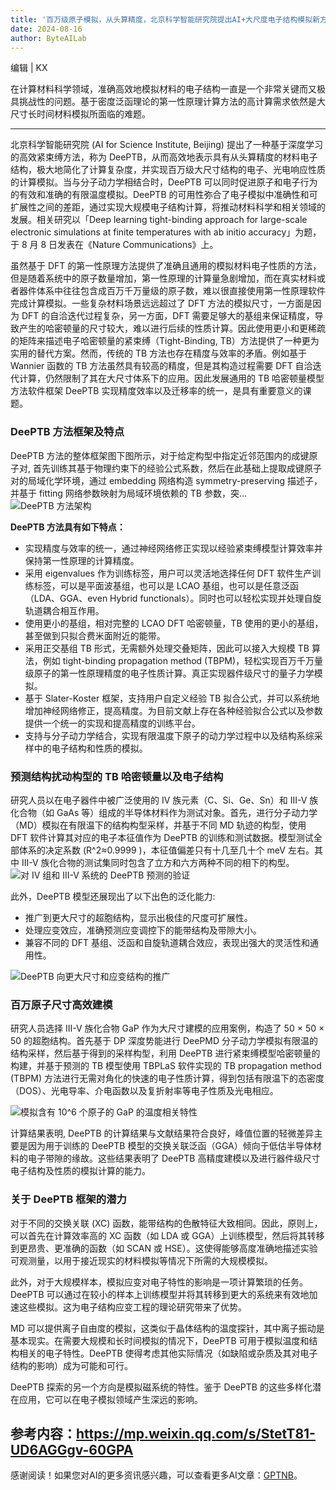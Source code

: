 ```yaml
---
title: '百万级原子模拟，从头算精度，北京科学智能研究院提出AI+大尺度电子结构模拟新方法'
date: 2024-08-16
author: ByteAILab
---
```


编辑 | KX

在计算材料科学领域，准确高效地模拟材料的电子结构一直是一个非常关键而又极具挑战性的问题。基于密度泛函理论的第一性原理计算方法的高计算需求依然是大尺寸长时间材料模拟所面临的难题。

---
北京科学智能研究院 (AI for Science Institute, Beijing) 提出了一种基于深度学习的高效紧束缚方法，称为 DeePTB，从而高效地表示具有从头算精度的材料电子结构，极大地简化了计算复杂度，并实现百万级大尺寸结构的电子、光电响应性质的计算模拟。当与分子动力学相结合时，DeePTB 可以同时促进原子和电子行为的有效和准确的有限温度模拟。DeePTB 的可用性弥合了电子模拟中准确性和可扩展性之间的差距，通过实现大规模电子结构计算，将推动材料科学和相关领域的发展。相关研究以「Deep learning tight-binding approach for large-scale electronic simulations at finite temperatures with ab initio accuracy」为题，于 8 月 8 日发表在《Nature Communications》上。

虽然基于 DFT 的第一性原理方法提供了准确且通用的模拟材料电子性质的方法，但是随着系统中的原子数量增加，第一性原理的计算量急剧增加，而在真实材料或者器件体系中往往包含成百万千万量级的原子数，难以很直接使用第一性原理软件完成计算模拟。一些复杂材料场景远远超过了 DFT 方法的模拟尺寸，一方面是因为 DFT 的自洽迭代过程复杂，另一方面，DFT 需要足够大的基组来保证精度，导致产生的哈密顿量的尺寸较大，难以进行后续的性质计算。因此使用更小和更稀疏的矩阵来描述电子哈密顿量的紧束缚（Tight-Binding, TB）方法提供了一种更为实用的替代方案。然而，传统的 TB 方法也存在精度与效率的矛盾。例如基于 Wannier 函数的 TB 方法虽然具有较高的精度，但是其构造过程需要 DFT 自洽迭代计算，仍然限制了其在大尺寸体系下的应用。因此发展通用的 TB 哈密顿量模型方法软件框架 DeePTB 实现精度效率以及迁移率的统一，是具有重要意义的课题。

### DeePTB 方法框架及特点

DeePTB 方法的整体框架图下图所示，对于给定构型中指定近邻范围内的成键原子对, 首先训练其基于物理约束下的经验公式系数，然后在此基础上提取成键原子对的局域化学环境，通过 embedding 网络构造 symmetry-preserving 描述子，并基于 fitting 网络参数映射为局域环境依赖的 TB 参数，突...
![DeePTB 方法架构](https://image.jiqizhixin.com/uploads/editor/157d4e59-1d76-4e1e-9350-377f684a7e7f/640.png)

**DeePTB 方法具有如下特点：**
- 实现精度与效率的统一，通过神经网络修正实现以经验紧束缚模型计算效率并保持第一性原理的计算精度。
- 采用 eigenvalues 作为训练标签，用户可以灵活地选择任何 DFT 软件生产训练标签，可以是平面波基组，也可以是 LCAO 基组，也可以是任意泛函（LDA、GGA、even Hybrid functionals）。同时也可以轻松实现并处理自旋轨道耦合相互作用。
- 使用更小的基组，相对完整的 LCAO DFT 哈密顿量，TB 使用的更小的基组，甚至做到只拟合费米面附近的能带。
- 采用正交基组 TB 形式，无需额外处理交叠矩阵，因此可以接入大规模 TB 算法，例如 tight-binding propagation method (TBPM)，轻松实现百万千万量级原子的第一性原理精度的电子性质计算。真正实现器件级尺寸的量子力学模拟。
- 基于 Slater-Koster 框架，支持用户自定义经验 TB 拟合公式，并可以系统地增加神经网络修正，提高精度。为目前文献上存在各种经验拟合公式以及参数提供一个统一的实现和提高精度的训练平台。
- 支持与分子动力学结合，实现有限温度下原子的动力学过程中以及结构系综采样中的电子结构和性质的模拟。

### 预测结构扰动构型的 TB 哈密顿量以及电子结构

研究人员以在电子器件中被广泛使用的 IV 族元素（C、Si、Ge、Sn）和 III-V 族化合物（如 GaAs 等）组成的半导体材料作为测试对象。首先，进行分子动力学（MD）模拟在有限温下的结构构型采样，并基于不同 MD 轨迹的构型，使用 DFT 软件计算其对应的电子本征值作为 DeePTB 的训练和测试数据。模型测试全部体系的决定系数 (R^2≈0.9999 )，本征值偏差只有十几至几十个 meV 左右。其中 III-V 族化合物的测试集同时包含了立方和六方两种不同的相下的构型。
![对 IV 组和 III-V 系统的 DeePTB 预测的验证](https://image.jiqizhixin.com/uploads/editor/70c96a2a-149d-4f67-8be6-4ccda25d209a/640.png)

此外，DeePTB 模型还展现出了以下出色的泛化能力:
- 推广到更大尺寸的超胞结构，显示出极佳的尺度可扩展性。
- 处理应变效应，准确预测应变调控下的能带结构及带隙大小。
- 兼容不同的 DFT 基组、泛函和自旋轨道耦合效应，表现出强大的灵活性和通用性。

![DeePTB 向更大尺寸和应变结构的推广](https://image.jiqizhixin.com/uploads/editor/d0dda465-acc3-4ae4-bb7d-aa47d32dd1b8/640.png)

### 百万原子尺寸高效建模

研究人员选择 III-V 族化合物 GaP 作为大尺寸建模的应用案例，构造了 50 × 50 × 50 的超胞结构。首先基于 DP 深度势能进行 DeePMD 分子动力学模拟有限温的结构采样，然后基于得到的采样构型，利用 DeePTB 进行紧束缚模型哈密顿量的构建，并基于预测的 TB 模型使用 TBPLaS 软件实现的 TB propagation method (TBPM) 方法进行无需对角化的快速的电子性质计算，得到包括有限温下的态密度（DOS）、光电导率、介电函数以及复折射率等电子性质及光电相应。

![模拟含有 10^6 个原子的 GaP 的温度相关特性](https://image.jiqizhixin.com/uploads/editor/662f5b09-b5dd-422c-95d3-7c16b2846eed/640.png)

计算结果表明, DeePTB 的计算结果与文献结果符合良好，峰值位置的轻微差异主要是因为用于训练的 DeePTB 模型的交换关联泛函（GGA）倾向于低估半导体材料的电子带隙的缘故。这些结果表明了 DeePTB 高精度建模以及进行器件级尺寸电子结构及性质的模拟计算的能力。

### 关于 DeePTB 框架的潜力

对于不同的交换关联 (XC) 函数，能带结构的色散特征大致相同。因此，原则上，可以首先在计算效率高的 XC 函数（如 LDA 或 GGA）上训练模型，然后将其转移到更昂贵、更准确的函数（如 SCAN 或 HSE）。这使得能够高度准确地描述实验可观测量，以用于接近现实的材料模拟等情况下所需的大规模模拟。 

此外，对于大规模样本，模拟应变对电子特性的影响是一项计算繁琐的任务。DeePTB 可以通过在较小的样本上训练模型并将其转移到更大的系统来有效地加速这些模拟。这为电子结构应变工程的理论研究带来了优势。

MD 可以提供离子自由度的模拟，这类似于晶体结构的温度探针，其中离子振动是基本现实。在需要大规模和长时间模拟的情况下，DeePTB 可用于模拟温度和结构相关的电子特性。DeePTB 使得考虑其他实际情况（如缺陷或杂质及其对电子结构的影响）成为可能和可行。

DeePTB 探索的另一个方向是模拟磁系统的特性。鉴于 DeePTB 的这些多样化潜在应用，它可以在电子模拟领域产生深远的影响。

参考内容：https://mp.weixin.qq.com/s/StetT81-UD6AGGgv-60GPA
---
感谢阅读！如果您对AI的更多资讯感兴趣，可以查看更多AI文章：[GPTNB](https://gptnb.com)。
